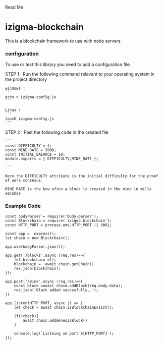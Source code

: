 Read Me 
# izigma-blockchain

This is a blockchain framework to use with node servers 

### configuration 

To use or test this library you need to add a configuration
file.

STEP 1 : Run the following command relevant to your 
operating system in the project directory

    windows :
    ```
    echo > izigma-config.js
    ```

    Linux :
    ```
    touch izigma-config.js
    ```
STEP 2 : Past the following code in the created file 

    ```
    const DIFFICULTY = 4;
    const MINE_RATE = 3000;
    const INITIAL_BALANCE = 10;
    module.exports = { DIFFICULTY,MINE_RATE };
    
    ```

    Here the DIFFICULTY attribute is the initial difficulty for the proof of work consesus.

    MINE_RATE is the how often a block is created in the mine in mille seconds  

### Example Code 

```const express = require('express');
const bodyParser = require('body-parser');
const Blockchain = require('izigma-blockchain');
const HTTP_PORT = process.env.HTTP_PORT || 3001;

const app =  express();
let chain = new Blockchain();

app.use(bodyParser.json());

app.get('/blocks',async (req,res)=>{
    let blockchain =[];
    blockchain =  await chain.getChain() 
    res.json(blockchain);
});

app.post('/mine',async (req,res)=>{
    const block =await chain.addBlock(req.body.data);
    res.json('Block added succesfully..');
})

app.listen(HTTP_PORT, async () => {
    let check = await chain.isBlockchainExsist();

    if(!check){
        await chain.addGenesisBlock()
    }
    
    console.log(`Listeing on port ${HTTP_PORT}`);
});             
```
 


 


